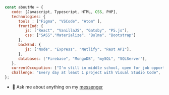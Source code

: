 ```javascript
const aboutMe = {
   code: [Javascript, Typescript, HTML, CSS, PHP],
   technologies: {
      tools : ["Figma", "VSCode", "Atom" ],
      frontEnd: {
         js: ["React", "VanillaJS", "Gatsby", "P5.js"],
         css: ["SASS","Materialize", "Bulma", "Bootstrap"]
      },
      backEnd: {
         js: ["Node", "Express", "Netlify", "Rest API"],
      },
      databases: ["Firebase", "MongoDB", "mySQL", "SQLServer"],
   },
   currentOccupation: ["I'm still in middle school, open for job opportunities"],
   challenge: "Every day at least 1 project with Visual Studio Code",
};
```
- 💬 Ask me about anything on my [messenger](https://www.messenger.com/t/acotamuwas)
<!--
**kubo550/kubo550** is a ✨ _special_ ✨ repository because its `README.md` (this file) appears on your GitHub profile.

Here are some ideas to get you started:

- 🔭 I’m currently working on ...
- 🌱 I’m currently learning ...
- 👯 I’m looking to collaborate on ...
- 🤔 I’m looking for help with ...
- 💬 Ask me about ...
- 📫 How to reach me: ...
- 😄 Pronouns: ...
- ⚡ Fun fact: ...
-->
